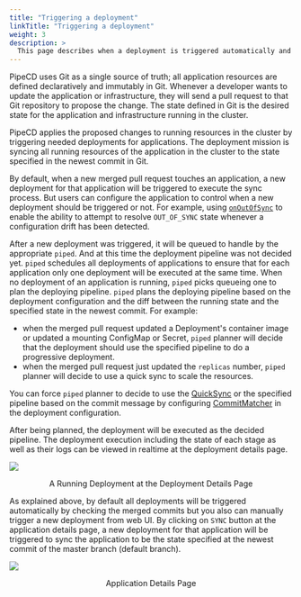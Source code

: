 ```yaml
---
title: "Triggering a deployment"
linkTitle: "Triggering a deployment"
weight: 3
description: >
  This page describes when a deployment is triggered automatically and how to manually trigger a deployment.
---
```


PipeCD uses Git as a single source of truth; all application resources are defined declaratively and immutably in Git. Whenever a developer wants to update the application or infrastructure, they will send a pull request to that Git repository to propose the change. The state defined in Git is the desired state for the application and infrastructure running in the cluster. 

PipeCD applies the proposed changes to running resources in the cluster by triggering needed deployments for applications. The deployment mission is syncing all running resources of the application in the cluster to the state specified in the newest commit in Git.

By default, when a new merged pull request touches an application, a new deployment for that application will be triggered to execute the sync process. But users can configure the application to control when a new deployment should be triggered or not. For example, using [`onOutOfSync`](/docs/user-guide/configuration-reference/#deploymenttrigger) to enable the ability to attempt to resolve `OUT_OF_SYNC` state whenever a configuration drift has been detected. 

After a new deployment was triggered, it will be queued to handle by the appropriate `piped`. And at this time the deployment pipeline was not decided yet.
`piped` schedules all deployments of applications to ensure that for each application only one deployment will be executed at the same time.
When no deployment of an application is running, `piped` picks queueing one to plan the deploying pipeline.
`piped` plans the deploying pipeline based on the deployment configuration and the diff between the running state and the specified state in the newest commit.
For example:

- when the merged pull request updated a Deployment's container image or updated a mounting ConfigMap or Secret, `piped` planner will decide that the deployment should use the specified pipeline to do a progressive deployment.
- when the merged pull request just updated the `replicas` number, `piped` planner will decide to use a quick sync to scale the resources.

You can force `piped` planner to decide to use the [QuickSync](/docs/concepts/#quick-sync) or the specified pipeline based on the commit message by configuring [CommitMatcher](/docs/user-guide/configuration-reference/#commitmatcher) in the deployment configuration.

After being planned, the deployment will be executed as the decided pipeline. The deployment execution including the state of each stage as well as their logs can be viewed in realtime at the deployment details page.

![](/images/deployment-details.png)
<p style="text-align: center;">
A Running Deployment at the Deployment Details Page
</p>

As explained above, by default all deployments will be triggered automatically by checking the merged commits but you also can manually trigger a new deployment from web UI.
By clicking on `SYNC` button at the application details page, a new deployment for that application will be triggered to sync the application to be the state specified at the newest commit of the master branch (default branch).

![](/images/application-details.png)
<p style="text-align: center;">
Application Details Page
</p>

